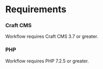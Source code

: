 # Requirements

### Craft CMS
Workflow requires Craft CMS 3.7 or greater.

### PHP
Workflow requires PHP 7.2.5 or greater.
